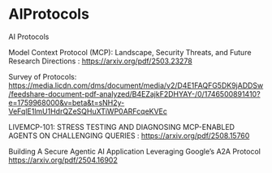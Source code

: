 # AIProtocols
AI Protocols

Model Context Protocol (MCP): Landscape, Security Threats,
and Future Research Directions : https://arxiv.org/pdf/2503.23278

Survey of Protocols: https://media.licdn.com/dms/document/media/v2/D4E1FAQFG5DK9jADDSw/feedshare-document-pdf-analyzed/B4EZajkF2DHYAY-/0/1746500891410?e=1759968000&v=beta&t=sNH2y-VeFqlE1lmU1HdrQZeSQHuXTiWP0ARFcqeKVEc

LIVEMCP-101: STRESS TESTING AND DIAGNOSING
MCP-ENABLED AGENTS ON CHALLENGING QUERIES : https://arxiv.org/pdf/2508.15760

Building A Secure Agentic AI Application Leveraging Google’s A2A Protocol
https://arxiv.org/pdf/2504.16902



